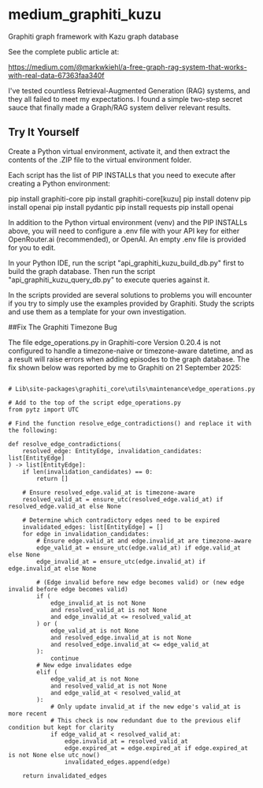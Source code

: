 # medium_graphiti_kuzu
Graphiti graph framework with Kazu graph database

See the complete public article at:

https://medium.com/@markwkiehl/a-free-graph-rag-system-that-works-with-real-data-67363faa340f


I've tested countless Retrieval-Augmented Generation (RAG) systems, and they all failed to meet my expectations. I found a simple two-step secret sauce that finally made a Graph/RAG system deliver relevant results.

## Try It Yourself

Create a Python virtual environment, activate it, and then extract the contents of the .ZIP file to the virtual environment folder. 

Each script has the list of PIP INSTALLs that you need to execute after creating a Python environment:

pip install graphiti-core
pip install graphiti-core[kuzu]
pip install dotenv
pip install openai
pip install pydantic
pip install requests
pip install openai

In addition to the Python virtual environment (venv) and the PIP INSTALLs above, you will need to configure a .env file with your API key for either OpenRouter.ai (recommended), or OpenAI. An empty .env file is provided for you to edit. 

In your Python IDE, run the script "api_graphiti_kuzu_build_db.py" first to build the graph database. Then run the script "api_graphiti_kuzu_query_db.py" to execute queries against it.

In the scripts provided are several solutions to problems you will encounter if you try to simply use the examples provided by Graphiti. Study the scripts and use them as a template for your own investigation.

##Fix The Graphiti Timezone Bug

The file edge_operations.py in Graphiti-core Version 0.20.4 is not configured to handle a timezone-naive or timezone-aware datetime, and as a result will raise errors when adding episodes to the graph database. The fix shown below was reported by me to Graphiti on 21 September 2025:

```

# Lib\site-packages\graphiti_core\utils\maintenance\edge_operations.py

# Add to the top of the script edge_operations.py
from pytz import UTC

# Find the function resolve_edge_contradictions() and replace it with the following:

def resolve_edge_contradictions(
    resolved_edge: EntityEdge, invalidation_candidates: list[EntityEdge]
) -> list[EntityEdge]:
    if len(invalidation_candidates) == 0:
        return []

    # Ensure resolved_edge.valid_at is timezone-aware
    resolved_valid_at = ensure_utc(resolved_edge.valid_at) if resolved_edge.valid_at else None

    # Determine which contradictory edges need to be expired
    invalidated_edges: list[EntityEdge] = []
    for edge in invalidation_candidates:
        # Ensure edge.valid_at and edge.invalid_at are timezone-aware
        edge_valid_at = ensure_utc(edge.valid_at) if edge.valid_at else None
        edge_invalid_at = ensure_utc(edge.invalid_at) if edge.invalid_at else None

        # (Edge invalid before new edge becomes valid) or (new edge invalid before edge becomes valid)
        if (
            edge_invalid_at is not None
            and resolved_valid_at is not None
            and edge_invalid_at <= resolved_valid_at
        ) or (
            edge_valid_at is not None
            and resolved_edge.invalid_at is not None
            and resolved_edge.invalid_at <= edge_valid_at
        ):
            continue
        # New edge invalidates edge
        elif (
            edge_valid_at is not None
            and resolved_valid_at is not None
            and edge_valid_at < resolved_valid_at
        ):
            # Only update invalid_at if the new edge's valid_at is more recent
            # This check is now redundant due to the previous elif condition but kept for clarity
            if edge_valid_at < resolved_valid_at:
                edge.invalid_at = resolved_valid_at
                edge.expired_at = edge.expired_at if edge.expired_at is not None else utc_now()
                invalidated_edges.append(edge)
    
    return invalidated_edges
```
